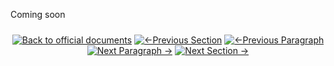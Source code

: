 Coming soon
<div align="center" style="margin: 1.5rem 0;">

[![Back to official documents](https://img.shields.io/badge/Back_to_official_documents-007ACC?style=flat-square)](../README.md)
[![←Previous Section](https://img.shields.io/badge/Previous_Section_%E2%86%90-FF7733?style=flat-square)](/5.API%20endpoint)
[![←Previous Paragraph](https://img.shields.io/badge/Next_Paragraph_%E2%86%92-00CC88?style=flat-square)](/6.Webhook/2.topics.md)
[![Next Paragraph →](https://img.shields.io/badge/Next_Paragraph_%E2%86%92-00CC88?style=flat-square)](/6.Webhook/2.topics.md)
[![Next Section →](https://img.shields.io/badge/Next_Section_%E2%86%92-00CC88?style=flat-square)](/7.References/1.ISO.md)

</div>
